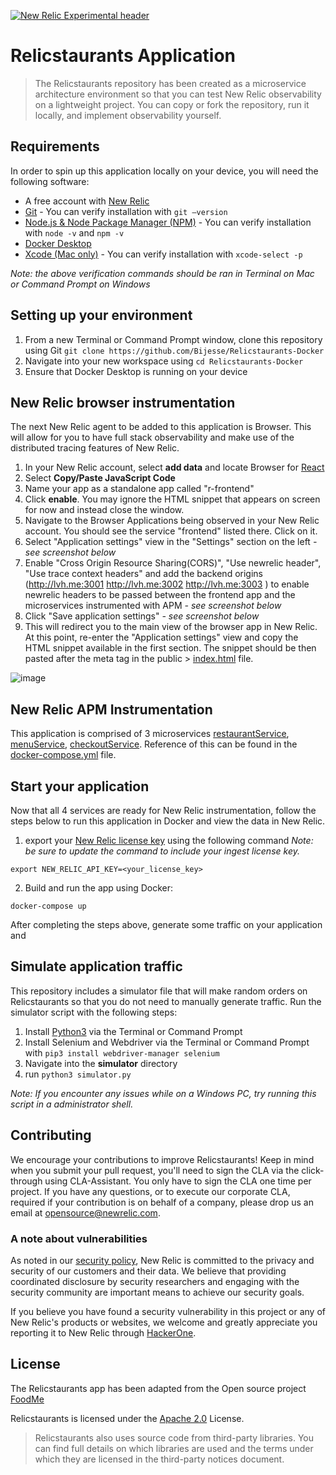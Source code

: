 [![New Relic Experimental header](https://github.com/newrelic/opensource-website/raw/master/src/images/categories/Experimental.png)](https://opensource.newrelic.com/oss-category/#new-relic-experimental)

# Relicstaurants Application

> The Relicstaurants repository has been created as a microservice architecture environment so that you can test New Relic observability on a lightweight project. You can copy or fork the repository, run it locally, and implement observability yourself. 

## Requirements
In order to spin up this application locally on your device, you will need the following software:  

* A free account with [New Relic](https://newrelic.com)
* [Git](https://github.com/git-guides/install-git) - You can verify installation with `git –version`
* [Node.js & Node Package Manager (NPM)](https://docs.npmjs.com/downloading-and-installing-node-js-and-npm) - You can verify installation with `node -v` and `npm -v`
* [Docker Desktop](https://www.docker.com/products/docker-desktop/)
* [Xcode (Mac only)](https://developer.apple.com/xcode/) - You can verify installation with `xcode-select -p`

*Note: the above verification commands should be ran in Terminal on Mac or Command Prompt on Windows*
## Setting up your environment
1. From a new Terminal or Command Prompt window, clone this repository using Git `git clone https://github.com/Bijesse/Relicstaurants-Docker`
2. Navigate into your new workspace using `cd Relicstaurants-Docker`
3. Ensure that Docker Desktop is running on your device 


## New Relic browser instrumentation
The next New Relic agent to be added to this application is Browser. This will allow for you to have full stack observability and make use of the distributed tracing features of New Relic.

1. In your New Relic account, select **add data** and locate Browser for [React](https://one.newrelic.com/marketplace?account=3617221&duration=1800000&state=37da579a-b782-d2fb-6656-35acd0b868d0)
2. Select **Copy/Paste JavaScript Code**
3. Name your app as a standalone app called "r-frontend"
4. Click **enable**. You may ignore the HTML snippet that appears on screen for now and instead close the window. 
5. Navigate to the Browser Applications being observed in your New Relic account. You should see the service "frontend" listed there. Click on it.
6. Select "Application settings" view in the "Settings" section on the left *- see screenshot below*
7. Enable "Cross Origin Resource Sharing(CORS)", "Use newrelic header", "Use trace context headers" and add the backend origins (http://lvh.me:3001 http://lvh.me:3002 http://lvh.me:3003 ) to enable newrelic headers to be passed between the frontend app and the microservices instrumented with APM *- see screenshot below*
8. Click "Save application settings" *- see screenshot below*
9. This will redirect you to the main view of the browser app in New Relic. At this point, re-enter the "Application settings" view and copy the HTML snippet available in the first section. The snippet should be then pasted after the meta tag in the public > [index.html](public/index.html) file. 

![image](readmeData/browserAppSettings.png)

## New Relic APM Instrumentation
This application is comprised of 3 microservices [restaurantService](restaurantService/newrelic.js), [menuService](menuService/newrelic.js), [checkoutService](checkoutService/newrelic.js). Reference of this can be found in the [docker-compose.yml](docker-compose.yml) file.


## Start your application
Now that all 4 services are ready for New Relic instrumentation, follow the steps below to run this application in Docker and view the data in New Relic.

1. export your [New Relic license key](https://docs.newrelic.com/docs/apis/intro-apis/new-relic-api-keys/#ingest-keys) using the following command *Note: be sure to update the command to include your ingest license key.*
```shell
export NEW_RELIC_API_KEY=<your_license_key>
```
2. Build and run the app using Docker:
```shell
docker-compose up
```







After completing the steps above, generate some traffic on your application and 
## Simulate application traffic
This repository includes a simulator file that will make random orders on Relicstaurants so that you do not need to manually generate traffic. Run the simulator  script with the following steps:

1. Install [Python3](https://www.python.org/downloads/) via the Terminal or Command Prompt
2. Install Selenium and Webdriver via the Terminal or Command Prompt with `pip3 install webdriver-manager selenium`
3. Navigate into the **simulator** directory
4. run `python3 simulator.py`

*Note: If you encounter any issues while on a Windows PC, try running this script in a administrator shell.* 

## Contributing

We encourage your contributions to improve Relicstaurants! Keep in mind when you submit your pull request, you'll need to sign the CLA via the click-through using CLA-Assistant. You only have to sign the CLA one time per project.
If you have any questions, or to execute our corporate CLA, required if your contribution is on behalf of a company, please drop us an email at opensource@newrelic.com.

### **A note about vulnerabilities**

As noted in our [security policy](../../security/policy), New Relic is committed to the privacy and security of our customers and their data. We believe that providing coordinated disclosure by security researchers and engaging with the security community are important means to achieve our security goals.

If you believe you have found a security vulnerability in this project or any of New Relic's products or websites, we welcome and greatly appreciate you reporting it to New Relic through [HackerOne](https://hackerone.com/newrelic).

## License

The Relicstaurants app has been adapted from the Open source project [FoodMe](https://github.com/IgorMinar/foodme) 


Relicstaurants is licensed under the [Apache 2.0](http://apache.org/licenses/LICENSE-2.0.txt) License.

> Relicstaurants also uses source code from third-party libraries. You can find full details on which libraries are used and the terms under which they are licensed in the third-party notices document.
